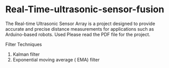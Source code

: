 # Real-Time-ultrasonic-sensor-fusion
The Real-time Ultrasonic Sensor Array is a project designed to provide accurate and precise distance measurements for applications such as Arduino-based robots. Used 
Please read the PDF file for the project.

Filter Techniques
1. Kalman filter
2. Exponential moving average ( EMA) filter

